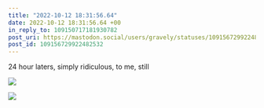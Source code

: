 ```yaml
---
title: "2022-10-12 18:31:56.64"
date: 2022-10-12 18:31:56.64 +00
in_reply_to: 109150717181930782
post_uri: https://mastodon.social/users/gravely/statuses/109156729922482532
post_id: 109156729922482532
---
```

24 hour laters, simply ridiculous, to me, still


![](/images/109156729683794450.jpg)

![](/images/109156729850076760.jpg)

